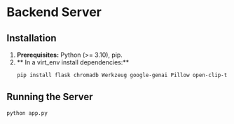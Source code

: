 # Backend Server

## Installation

1.  **Prerequisites:** Python (>= 3.10), pip.
2.  ** In a virt_env install dependencies:**
    ```bash
    pip install flask chromadb Werkzeug google-genai Pillow open-clip-torch
    ```

## Running the Server

```bash
python app.py
